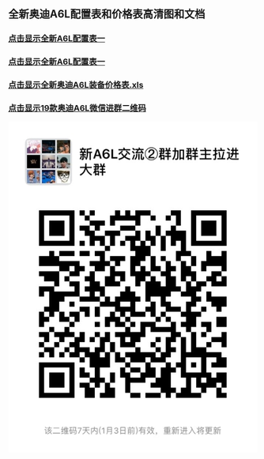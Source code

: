 
## 全新奥迪A6L配置表和价格表高清图和文档

### [点击显示全新A6L配置表一](https://raw.githubusercontent.com/TencentW/TencentW/master/配置表.JPG)

### [点击显示全新A6L配置表一](https://raw.githubusercontent.com/TencentW/TencentW/master/配置表1.JPG)

### [点击显示全新奥迪A6L装备价格表.xls](https://raw.githubusercontent.com/TencentW/TencentW/master/全新奥迪A6L推荐车型性能装备价格表20181212.xls)

### [点击显示19款奥迪A6L微信进群二维码](https://raw.githubusercontent.com/TencentW/TencentW/master/IMG_0901.JPG)

![进群交流](https://raw.githubusercontent.com/TencentW/TencentW/master/IMG_0901.JPG)
